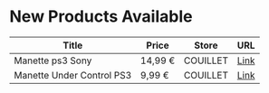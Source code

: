 # New Products Available

| Title | Price | Store | URL |
|---|---|---|---|
| Manette ps3 Sony | 14,99 € | COUILLET | [Link](https://www.cashconverters.be/fr/accessoires-jeux-video/689271-manette-ps3-sony.html) |
| Manette Under Control PS3 | 9,99 € | COUILLET | [Link](https://www.cashconverters.be/fr/accessoires-jeux-video/689260-manette-under-control-ps3.html) |
